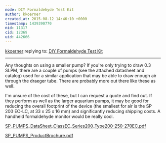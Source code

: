 ```yaml
---
node: DIY Formaldehyde Test Kit
author: kkoerner
created_at: 2015-08-12 14:46:10 +0000
timestamp: 1439390770
nid: 11317
cid: 12369
uid: 442666
---
```




[kkoerner](../profile/kkoerner) replying to: [DIY Formaldehyde Test Kit](../notes/nshapiro/11-03-2014/diy-formaldehyde-test-kit)

----
Any thoughts on using a smaller pump? If you're only trying to draw 0.3 SLPM, there are a couple of pumps (see the attached datasheet and catalog) used for a similar application that may be able to draw enough air through the draeger tube. There are probably more out there like these as well. 

I'm unsure of the cost of these, but I can request a quote and find out. If they perform as well as the larger aquarium pumps, it may be good for reducing the overall footprint of the device (the smallest for air is the SP 200 EC-LC, at 33 x 25 x 16 mm) and significantly reducing shipping costs. A handheld formaldehyde monitor would be really cool. 

<a href="https://i.publiclab.org/system/images/photos/000/011/103/original/SP_PUMPS_DataSheet_ClassEC_Series200_Type200-250-270EC.pdf"><i class="icon icon-file"></i> SP_PUMPS_DataSheet_ClassEC_Series200_Type200-250-270EC.pdf</a>


<a href="https://i.publiclab.org/system/images/photos/000/011/104/original/SP_PUMPS_ProductBrochure.pdf"><i class="icon icon-file"></i> SP_PUMPS_ProductBrochure.pdf</a>
